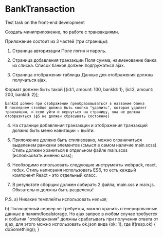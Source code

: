 # BankTransaction
Test task on the front-end development

Создать миниприложение, по работе с транзакциями.

Приложение состоит из 3 частей (три страницы):

1. Страница авторизации
    Поле логин и пароль.

2. Страница добавления транзакции
    Поля сумма, наименование банка из списка. Список банков должен подгружаться ajax.

3. Страница отображения таблицы
    Данные для отображения должны получаться ajax.

Формат должен быть такой
    [{id:1, amount: 100, bankId: 1}, {id:2, amount: 200, bankId: 2}];

    bankId должно при отображении преобразовываться в название банка
    В последнем столбце должна быть кнопка "удалить", которая удаляет транзакцию, и если уйти и вернуться на страницу, она не должна отобразиться (ф5 не должен сбрасывать состояние)

4. На странице добавления транзакции и отображения транзакций должно быть меню навигации + выйти.

5. Приложение должно быть стилизовано, можно ограничиться выделенем рамками элементов (смысл в самом наличие main.scss). Стиль должен храниться в отдельном файле main.scss (использовать именно sass);

6. Необходимо использовать следующие инструменты webpack, react, redux. Стиль написания использовать ES6, то есть каждый компонент React - это отдельный класс.

7. В результате сборщик должен собирать 2 файла, main.css и main.js. Обязательно должны быть разделены!

P.S.
 a) Никакие темплейты использовать нельзя;

 b) Полноценный сервер не требуется, можно хранить сгенерированные данные в памяти/localstorage. Но ajax запрос в любом случае требуется и события "отображения" должны срабатывать     при получения ответа от ajax, для этого можно использовать ok.json вида {ok: 1}, где if(resp.ok) { doSomething(); }